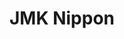 ---
layout: place
title: "JMK Nippon"
permalink: /illinois/rockford/jmk-nippon.html
stateAbbr: IL
stateName: Illinois
cityName: Rockford
place_id: ChIJxcyzlp25CIgROtsywk16nR0
photos:
  - name: >-
      places/ChIJxcyzlp25CIgROtsywk16nR0/photos/AeeoHcI6bLQ-p3QjT_fhOauxb4Q5VjYyiCwq_Ba555BynujKQvLd9zlvGEnwEtTa9z4Uqy9yfFzlxPMe6McxVmUGpep-BTcW2KaQ_VV45TJZD1SqzWfPBCSrnRTQo_wIT1vt6H5_NGf8eVUPWICzoA4M4hJ8cVJt5cq2UPRKZUptioV7lmAbo8uNpq7K6cn6iWPmpNzZAV3Jot_4knDR5p7cVmjuGmCXNGkJA59pNRRvEnRLLzDp5GiC7IXZNyYTKkg-kk0jHA5UnQFpS0AMHV9pU9X7ae63ZMzMCThtvn_RA2SGZQ
    widthPx: 1080
    heightPx: 608
    authorAttributions:
      - displayName: JMK Nippon
        uri: https://maps.google.com/maps/contrib/104742300033603646158
        photoUri: >-
          https://lh3.googleusercontent.com/a-/ALV-UjUMYs79q1R0oDRB9JaHJFw_NFMG3ZrpYxCnVZNPxHrBTm_dffCQ=s100-p-k-no-mo
    flagContentUri: >-
      https://www.google.com/local/imagery/report/?cb_client=maps_api_places.places_api&image_key=!1e10!2sAF1QipO6ZsJ34afmF2Qph7JXYSAr87TIYVgrihM5HLJS&hl=en-US
    googleMapsUri: >-
      https://www.google.com/maps/place//data=!3m4!1e2!3m2!1sAF1QipO6ZsJ34afmF2Qph7JXYSAr87TIYVgrihM5HLJS!2e10!4m2!3m1!1s0x8808b99d96b3ccc5:0x1d9d7a4dc232db3a
  - name: >-
      places/ChIJxcyzlp25CIgROtsywk16nR0/photos/AeeoHcJBJftHNYhC0MEzAy33yJnIahJcblK0a5MBpqkFKI5YFxPrn5zMiQMQlXmDKOpQokvI72FiCz4dB9hjogrg4om39rq7EXbyReNpBZ7qpdfPwoxhLmKbM7NQT5KtsRDr0m4dqEuZ6nGLkobsGDmM5Ah4362lJxB1exHTGmWjkHc9LotID2mwVCtj6bqBWBVA_bsszc3wqQpWE28jC_oJkSZl41g6u5Xk_OLGkF3elRYiSOQnYcPEsAv5Y1K339-Vzsdpx4JDqPCvLQAtEqbMKx1dpKOS8A6ycsGE6HyWCT6qEw
    widthPx: 419
    heightPx: 282
    authorAttributions:
      - displayName: JMK Nippon
        uri: https://maps.google.com/maps/contrib/104742300033603646158
        photoUri: >-
          https://lh3.googleusercontent.com/a-/ALV-UjUMYs79q1R0oDRB9JaHJFw_NFMG3ZrpYxCnVZNPxHrBTm_dffCQ=s100-p-k-no-mo
    flagContentUri: >-
      https://www.google.com/local/imagery/report/?cb_client=maps_api_places.places_api&image_key=!1e10!2sAF1QipMedAWE8qtYHvM1VS8wH2w1o4mF9laBCIep-8m4&hl=en-US
    googleMapsUri: >-
      https://www.google.com/maps/place//data=!3m4!1e2!3m2!1sAF1QipMedAWE8qtYHvM1VS8wH2w1o4mF9laBCIep-8m4!2e10!4m2!3m1!1s0x8808b99d96b3ccc5:0x1d9d7a4dc232db3a
  - name: >-
      places/ChIJxcyzlp25CIgROtsywk16nR0/photos/AeeoHcJ0PT2-Y8a2ecLhr1teWJeEBDu_7OHbp2YNhSW0fyuAjxg29B2GvPq5N2CzF3vYZC2_FYxlalOf-OCls2QgUe9_qOjNr3BwMqHLF7HYpXS_ayspVxX9kScq9Wq58qPmWLEbVsuVCApVDzU8Xau5HWs26I1bWgsdPYEToCHivyRwYqCwz4WtQ2vBGhpwbXbEd1b6ELXg-9dueSDJmj9feC1om00FaZvyLDnoPte6w4Et3EwmfORwFWW1XwaprrFfWxUGdRoCqzkNj5elCQAqcSHKIejWKeNN90c0bD9wBr3x7h4f0tvkA7T6FlHIf9D08QS1E3lixF_n7U_K2l7Zid5Uty45gvWGBeUxAGx3pem8n08JiBxuaVJrkIUrJJpDlVlTexaJ8837MAb_pOa42eTEOw5Ar41XwkxWvsBtiInF3jwhFKOUQN0iChUQBB8_
    widthPx: 4032
    heightPx: 3024
    authorAttributions:
      - displayName: Tammy Strub
        uri: https://maps.google.com/maps/contrib/116215326022616526927
        photoUri: >-
          https://lh3.googleusercontent.com/a-/ALV-UjWMCSYlKHWc3-7P4o4P20oltH2UW3f1fV8COiR4xqSTwFA5T0gorw=s100-p-k-no-mo
    flagContentUri: >-
      https://www.google.com/local/imagery/report/?cb_client=maps_api_places.places_api&image_key=!1e10!2sCIABIhAIN0uGcjmSz2fnGuQAB3fC&hl=en-US
    googleMapsUri: >-
      https://www.google.com/maps/place//data=!3m4!1e2!3m2!1sCIABIhAIN0uGcjmSz2fnGuQAB3fC!2e10!4m2!3m1!1s0x8808b99d96b3ccc5:0x1d9d7a4dc232db3a
  - name: >-
      places/ChIJxcyzlp25CIgROtsywk16nR0/photos/AeeoHcK7ADHqyo8cwsZ_X7tww8KYcvvDnsI-8Ndbda5-V11IDMGbVdwGTApuqGRKtQl-EMtBO8aeli8PPigdTfbTQZ-MbtfXgdr0g0P5L4Fs5d1ylwjIffX1p8KMBkUfalZe_qRu9-oJ_BGSvx026Gn8I8QHKaOWjMXXXpW0SKU2aZbrIlHKj2hdxNpgPiA8ybXmuNQzS_lUux9XLaMb7LinjgmqX7YVnY8xXL5sfStGJJTZ9cG5guJl-ljfD0Xy-Zw1EOe-dKtRy_Ug2iOy4i8JsKj0EOj-gbf9Tp_JfGa7XmYJkDu8eJoKzn1lR8Q1OEB-xdpf_ClZrh_NLSK_Dq92VRPKHKy0WEXRZ4UmWauuBLV-DFqnUYRs3uh43a-9qfUYpAgSd4nTD-mbdlRAxN3kKvsDzuoiAp1m240wasJL50A
    widthPx: 4032
    heightPx: 2268
    authorAttributions:
      - displayName: Kisha Lockner
        uri: https://maps.google.com/maps/contrib/110763805855959626362
        photoUri: >-
          https://lh3.googleusercontent.com/a-/ALV-UjUf_MaJzX-wknUmsp86t4Phy2VLU9-Ns2T0evvXC805CRTKmZgQvA=s100-p-k-no-mo
    flagContentUri: >-
      https://www.google.com/local/imagery/report/?cb_client=maps_api_places.places_api&image_key=!1e10!2sCIHM0ogKEICAgIDrwK6hEw&hl=en-US
    googleMapsUri: >-
      https://www.google.com/maps/place//data=!3m4!1e2!3m2!1sCIHM0ogKEICAgIDrwK6hEw!2e10!4m2!3m1!1s0x8808b99d96b3ccc5:0x1d9d7a4dc232db3a
  - name: >-
      places/ChIJxcyzlp25CIgROtsywk16nR0/photos/AeeoHcI7IdaePoUI-9HMRJCalbVWGHGiq8aAhxlAMOe7qF2lVJnjTb-jj3WSXfLTmqcTsfmhEUxp3-wsGIVMjUXQq3CziJvjLfE9DHD3Y3-JAKjBvM3sQpUPJFj5PnDJ0heVz9KMcoudg7cYtRULq0IfZQ9hLqbAYs4oHSVeCUn20cYK4argJMARl6W_pOHses9iE9PwpGrrkAPNuUxxOjQZ5FB_YGakZPR5YA-qjzvgzzRcciUSAHaypjVDd3AmC3LdU25cqyoTSX_faXONhp8GQndBx4bMlCCCwKfM-XPpQUdnZwFg4UEDrWwghYd4ZpuwhoQ5mDBYZel3iwlS3ICgqxiFsB0up8_nzpMUl30XbmTPuUyh8BlIDixkCk55TlXNzIKyylBx3ZPyBSi_MtOvZujdQLYripO6BPPCecUAPUMtbDu3M3H7DVMzhArmgRzn
    widthPx: 4032
    heightPx: 3024
    authorAttributions:
      - displayName: Tammy Strub
        uri: https://maps.google.com/maps/contrib/116215326022616526927
        photoUri: >-
          https://lh3.googleusercontent.com/a-/ALV-UjWMCSYlKHWc3-7P4o4P20oltH2UW3f1fV8COiR4xqSTwFA5T0gorw=s100-p-k-no-mo
    flagContentUri: >-
      https://www.google.com/local/imagery/report/?cb_client=maps_api_places.places_api&image_key=!1e10!2sCIABIhAGbzaqjyFiDWfnGuwADeIr&hl=en-US
    googleMapsUri: >-
      https://www.google.com/maps/place//data=!3m4!1e2!3m2!1sCIABIhAGbzaqjyFiDWfnGuwADeIr!2e10!4m2!3m1!1s0x8808b99d96b3ccc5:0x1d9d7a4dc232db3a
  - name: >-
      places/ChIJxcyzlp25CIgROtsywk16nR0/photos/AeeoHcLw0g9pK0WfabzU16Cd-0pOVRxQbUQd_g15VlPM-Y1L6IU_LdHLV7fBPq438tXM8KwdZGfRyeTTLDWCM6iQznnzNvcrhO8X7JxMmdZtnBTwFOzhNMiG_dQ6ZAA_2enDchuLE_mlPcOJ7p_KN5YeefsSAPSga4Yyfc-7nSfx-o0PN1NknZjJDqKYGv3HOVZYeLbtjXNtVDVX0WU33Q2-PHyR7frcQdDaJVAUUP0wVHscfJ6E0DmVMmnyfNczY8kNtYHVX49efLMTC91V7lEc5e8EkQwSDhy_ZcBVE8ZXyKXESl1U5GTg-eZTGEHt9iFQAKXf69lNdiF_Xrn1w3USf2kuXoGkNiHs1r85aKIizkKJyrE-60AW5dyNmZcZqxAjRJDEb1lMZxSFAKBidu630a_n5zZQL-N0ZfzEcjyNVoPauQ
    widthPx: 3072
    heightPx: 4080
    authorAttributions:
      - displayName: Frank Caniano
        uri: https://maps.google.com/maps/contrib/111292971802524030253
        photoUri: >-
          https://lh3.googleusercontent.com/a/ACg8ocIe2iNBOUzrJLJr3JSugQ1n4IZiRVJ3f_cCqW4BcvHw14L7Nw=s100-p-k-no-mo
    flagContentUri: >-
      https://www.google.com/local/imagery/report/?cb_client=maps_api_places.places_api&image_key=!1e10!2sCIHM0ogKEICAgIDHuontSw&hl=en-US
    googleMapsUri: >-
      https://www.google.com/maps/place//data=!3m4!1e2!3m2!1sCIHM0ogKEICAgIDHuontSw!2e10!4m2!3m1!1s0x8808b99d96b3ccc5:0x1d9d7a4dc232db3a
  - name: >-
      places/ChIJxcyzlp25CIgROtsywk16nR0/photos/AeeoHcLUsx7y232pKfROIt9US-a51oY-tnK1VIUzNVJfJ2FF-ZYSYeGRoGP3s23DqUnJvKGX1U5B6cJ7XCJ76mUBKk3X4pVVjA8os8Ccglw1UVFc7DscZipIgcvV1ncdSmGLnAg-z1tDEZVGQv6qIJgCTwrugS6hB-OwsjrBq2W35N3wzYlPQkEZvw7P2l9gUBwYQ-EoDfkd2NSHPcrWjamt2UegHNtvsLxiCz4Ur6HkkGqR_6_C8kNMudJypCUICBMak_QjMsLGgzpPiDCusdl1zX4ozJLxL0l-5EGn3onOygkTBQ
    widthPx: 421
    heightPx: 289
    authorAttributions:
      - displayName: JMK Nippon
        uri: https://maps.google.com/maps/contrib/104742300033603646158
        photoUri: >-
          https://lh3.googleusercontent.com/a-/ALV-UjUMYs79q1R0oDRB9JaHJFw_NFMG3ZrpYxCnVZNPxHrBTm_dffCQ=s100-p-k-no-mo
    flagContentUri: >-
      https://www.google.com/local/imagery/report/?cb_client=maps_api_places.places_api&image_key=!1e10!2sAF1QipMFBMBvOGZriDq4tyaQCUq0E8IuwGCP9lnjuJAN&hl=en-US
    googleMapsUri: >-
      https://www.google.com/maps/place//data=!3m4!1e2!3m2!1sAF1QipMFBMBvOGZriDq4tyaQCUq0E8IuwGCP9lnjuJAN!2e10!4m2!3m1!1s0x8808b99d96b3ccc5:0x1d9d7a4dc232db3a
  - name: >-
      places/ChIJxcyzlp25CIgROtsywk16nR0/photos/AeeoHcKJyqbNYHEU_I8nFMVJ3Ca9e2LFK4neZesye1CcjkkuDXwx8g00PtJ2BT03MmzC7nMO89o1cqkG85J_lID7UQaPUi-QlvwmGjCmB8y2Ot4N-8qBh-fwj01LIKPy79Vu5rvEmes25NIQAYqawKg5oUcM2JSvm33gzgWoiqxZWpa8ifh3MIwq6VMI2O0R6J8y--m49QoZT6YNm0VXOvRKpHiD6AgPsT7mH2jqsUsJedyt92OX09dQMjmzVWC6vMXxSOgTC6IVAHxJ1RYE8GvSvOv2Nhjj8eI2RwCxg-WyPMuYuLZ79GXFrS6L-_FtFUIXOHtPylOGLvgJGIEJO5k7hv2aFlXXO0bWcMLE4eMdpWZh-Hax8zr5K94frR54KieL2r2hW8MCI8LbwAZlqYreuwKVtJfRnDRNLzWGB4IKF70
    widthPx: 3000
    heightPx: 4000
    authorAttributions:
      - displayName: Melody Anderson
        uri: https://maps.google.com/maps/contrib/115147211644027775123
        photoUri: >-
          https://lh3.googleusercontent.com/a-/ALV-UjX34MgXzV0P6cCgILr5wwp8X90ywEd6MFGOcdCDTmjJXWNx3SwJXg=s100-p-k-no-mo
    flagContentUri: >-
      https://www.google.com/local/imagery/report/?cb_client=maps_api_places.places_api&image_key=!1e10!2sCIHM0ogKEICAgMDwqvKhDQ&hl=en-US
    googleMapsUri: >-
      https://www.google.com/maps/place//data=!3m4!1e2!3m2!1sCIHM0ogKEICAgMDwqvKhDQ!2e10!4m2!3m1!1s0x8808b99d96b3ccc5:0x1d9d7a4dc232db3a
  - name: >-
      places/ChIJxcyzlp25CIgROtsywk16nR0/photos/AeeoHcLhYPvEa8AA8qsdcd1YPGL5WT2RUlG_bfMtzFHdA_9RBb869qpMbHbLyD2hrAwZcb52LIbgV_M-jVMUIRDywOIS8E61LmD8Xm-c2Os85XU_ibhpc77JIINWO2H-NGSqk3V1NPQP3dkDuMiWi79OEgpeZQwjTjWAOLLzc8M8_7GVpmnJzFSjqiPFh0oaqWN_Oo-vj4zsIPK7diGoF2rOYX3aIREQI1wFkFeeprIe49Hsy85ENtjWzyH2O5-T4jFN78Cn4rRk5TKYEcNvTtDdIVi008tLNcpjNLMWQnncTf4BQjEeb1AfBnOX0wJ4WuzwK06e_VyUJ_vI6ALigYw0J46fjBiQjPvBrk0iIUmVeOVZxYgSPhmKatab-0smjj5RcZKIZj0uonLt7DkhZkPLRZLppAxqaRDqF1cm1_ABZykd1A4L9gOCKZ1aKonSTklp
    widthPx: 4000
    heightPx: 3000
    authorAttributions:
      - displayName: Jaxx Brown
        uri: https://maps.google.com/maps/contrib/106861510551880411437
        photoUri: >-
          https://lh3.googleusercontent.com/a-/ALV-UjXnxj-y_I7utJICplNzh-qElpXMEPPwiiQKideSwN5Mvz1BVts=s100-p-k-no-mo
    flagContentUri: >-
      https://www.google.com/local/imagery/report/?cb_client=maps_api_places.places_api&image_key=!1e10!2sCIABIhADycTjvjZmzGfKVfMAB4v7&hl=en-US
    googleMapsUri: >-
      https://www.google.com/maps/place//data=!3m4!1e2!3m2!1sCIABIhADycTjvjZmzGfKVfMAB4v7!2e10!4m2!3m1!1s0x8808b99d96b3ccc5:0x1d9d7a4dc232db3a
  - name: >-
      places/ChIJxcyzlp25CIgROtsywk16nR0/photos/AeeoHcLwfN4S3Ir0aBsiKHwXFCoGAuXGZp6NT-FwukGX5GXIo_r2t4c1JdYPq2kD4Gze4Im7OyyvRtoWs4vivx2zQuUkACVbSmSBjr25A9eRPgboytNh6togpY8swibzhAheHMq8PaxKh6DeLaBDtyQ-Mr8Xm2eVcvPCCSwQKZhuUL9CZ9IITbn7rqDxowglnyHJmImYtYPhqoBkpMGgjL6-6bTBi7iKy2D_3ErjZrpnFHje5fXek0El0rJS60ioE0j0zPeAglClp_6vrV_SRLcS9U3enGF3hj9pu-Dtqk_e9a6SOaaMlB-9kAm151-jpjeXz5So43H1BiG_IKj2tD3SA44QdF4CXhQT1L0UzikuhiNOiKght2oLbyZGZMXghgjPaAG_AkyF_uqXStaqWNumTMBd7VMU3wDxl5BxklPwUWXM_fSq
    widthPx: 3840
    heightPx: 2160
    authorAttributions:
      - displayName: Ning Hui
        uri: https://maps.google.com/maps/contrib/101062756899846539773
        photoUri: >-
          https://lh3.googleusercontent.com/a-/ALV-UjVNDaOGe6fUTw8I0joLOiFFqpQsnhHNYwaczOrjXYg6-aOqrTIp=s100-p-k-no-mo
    flagContentUri: >-
      https://www.google.com/local/imagery/report/?cb_client=maps_api_places.places_api&image_key=!1e10!2sCIHM0ogKEICAgIDbosXB-QE&hl=en-US
    googleMapsUri: >-
      https://www.google.com/maps/place//data=!3m4!1e2!3m2!1sCIHM0ogKEICAgIDbosXB-QE!2e10!4m2!3m1!1s0x8808b99d96b3ccc5:0x1d9d7a4dc232db3a
address: 2551 N Perryville Rd, Rockford, IL 61107, USA
street: 2551 N Perryville Rd
city: Rockford
state: IL
zip: '61107'
country: USA
neighborhood: null
latitude: '42.297607'
longitude: '-88.979324'
accessibility_options:
  wheelchairAccessibleParking: true
  wheelchairAccessibleEntrance: true
  wheelchairAccessibleRestroom: true
  wheelchairAccessibleSeating: true
business_status: OPERATIONAL
name: JMK Nippon
google_maps_links:
  directionsUri: >-
    https://www.google.com/maps/dir//''/data=!4m7!4m6!1m1!4e2!1m2!1m1!1s0x8808b99d96b3ccc5:0x1d9d7a4dc232db3a!3e0
  placeUri: https://maps.google.com/?cid=2133996272832666426
  writeAReviewUri: >-
    https://www.google.com/maps/place//data=!4m3!3m2!1s0x8808b99d96b3ccc5:0x1d9d7a4dc232db3a!12e1
  reviewsUri: >-
    https://www.google.com/maps/place//data=!4m4!3m3!1s0x8808b99d96b3ccc5:0x1d9d7a4dc232db3a!9m1!1b1
  photosUri: >-
    https://www.google.com/maps/place//data=!4m3!3m2!1s0x8808b99d96b3ccc5:0x1d9d7a4dc232db3a!10e5
primary_type: Japanese Restaurant
opening_hours:
  regular: null
  current: null
secondary_opening_hours:
  regular:
    weekdayDescriptions: null
    type: null
  current:
    weekdayDescriptions: null
    type: null
phone: (815) 877-0505
price_level: PRICE_LEVEL_MODERATE
price_range: null
rating: '4.4'
rating_count: 2499
website: http://jmkrockford.com/
description: >-
  Sleek Japanese spot featuring tableside grills, sushi, traditional Japanese
  mains & bento boxes.
reviews:
  - name: >-
      places/ChIJxcyzlp25CIgROtsywk16nR0/reviews/ChdDSUhNMG9nS0VJQ0FnTUR3cXZLaGxRRRAB
    relativePublishTimeDescription: 2 weeks ago
    rating: 5
    text:
      text: >-
        Amazing!! This was our first time here and it was an awesome
        experience!! Our chef was really interactive and fun! Food tasted great
        as well!! Highly recommend to go at least one time!!
      languageCode: en
    originalText:
      text: >-
        Amazing!! This was our first time here and it was an awesome
        experience!! Our chef was really interactive and fun! Food tasted great
        as well!! Highly recommend to go at least one time!!
      languageCode: en
    authorAttribution:
      displayName: Melody Anderson
      uri: https://www.google.com/maps/contrib/115147211644027775123/reviews
      photoUri: >-
        https://lh3.googleusercontent.com/a-/ALV-UjX34MgXzV0P6cCgILr5wwp8X90ywEd6MFGOcdCDTmjJXWNx3SwJXg=s128-c0x00000000-cc-rp-mo-ba5
    publishTime: '2025-03-25T08:55:04.091658Z'
    flagContentUri: >-
      https://www.google.com/local/review/rap/report?postId=ChdDSUhNMG9nS0VJQ0FnTUR3cXZLaGxRRRAB&d=17924085&t=1
    googleMapsUri: >-
      https://www.google.com/maps/reviews/data=!4m6!14m5!1m4!2m3!1sChdDSUhNMG9nS0VJQ0FnTUR3cXZLaGxRRRAB!2m1!1s0x8808b99d96b3ccc5:0x1d9d7a4dc232db3a
  - name: >-
      places/ChIJxcyzlp25CIgROtsywk16nR0/reviews/ChZDSUhNMG9nS0VJQ0FnSUNfajVYelRREAE
    relativePublishTimeDescription: 2 months ago
    rating: 5
    text:
      text: >-
        Been coming here for many years, and the food is still very delicious! I
        got the filet mignon dinner with fried rice. The soup and salad were
        great as usual. The chef was very fun and made lots of jokes and did
        awesome tricks. The waiter was great too and very attentive. The filet
        was cooked perfectly and the fried rice and vegetables were amazing. The
        yucky yucky sauce is definitely my favorite. It was a bit chilly inside
        and very smoky, maybe they need to clean out their fans?
      languageCode: en
    originalText:
      text: >-
        Been coming here for many years, and the food is still very delicious! I
        got the filet mignon dinner with fried rice. The soup and salad were
        great as usual. The chef was very fun and made lots of jokes and did
        awesome tricks. The waiter was great too and very attentive. The filet
        was cooked perfectly and the fried rice and vegetables were amazing. The
        yucky yucky sauce is definitely my favorite. It was a bit chilly inside
        and very smoky, maybe they need to clean out their fans?
      languageCode: en
    authorAttribution:
      displayName: Crystal
      uri: https://www.google.com/maps/contrib/116902166761796501612/reviews
      photoUri: >-
        https://lh3.googleusercontent.com/a/ACg8ocK7c6BFUpyyHyCltFzud6pR87u_9oYeI1cU6Dha0V8zZBnl=s128-c0x00000000-cc-rp-mo-ba3
    publishTime: '2025-01-20T01:16:04.105748Z'
    flagContentUri: >-
      https://www.google.com/local/review/rap/report?postId=ChZDSUhNMG9nS0VJQ0FnSUNfajVYelRREAE&d=17924085&t=1
    googleMapsUri: >-
      https://www.google.com/maps/reviews/data=!4m6!14m5!1m4!2m3!1sChZDSUhNMG9nS0VJQ0FnSUNfajVYelRREAE!2m1!1s0x8808b99d96b3ccc5:0x1d9d7a4dc232db3a
  - name: >-
      places/ChIJxcyzlp25CIgROtsywk16nR0/reviews/ChZDSUhNMG9nS0VJQ0FnTUNnM3J5RmNREAE
    relativePublishTimeDescription: a month ago
    rating: 3
    text:
      text: >-
        Nice place and clean, but the food not so good and poorly presented and
        lack attention to detail. My nuguri  was thick sliced and my sushi roll
        looked like I rolled it at home, it is over priced. My wife's meal was
        on the better side as she had tempura shrimp and she liked it. This
        place fills up fast so go early.
      languageCode: en
    originalText:
      text: >-
        Nice place and clean, but the food not so good and poorly presented and
        lack attention to detail. My nuguri  was thick sliced and my sushi roll
        looked like I rolled it at home, it is over priced. My wife's meal was
        on the better side as she had tempura shrimp and she liked it. This
        place fills up fast so go early.
      languageCode: en
    authorAttribution:
      displayName: Tim the toolman of ENC
      uri: https://www.google.com/maps/contrib/104550067183762332666/reviews
      photoUri: >-
        https://lh3.googleusercontent.com/a-/ALV-UjV8e8guoCOy_9KcsNnXONWZeJuZfMoZGTZQK38MItQsgByFkR9i=s128-c0x00000000-cc-rp-mo-ba4
    publishTime: '2025-02-17T16:13:32.252805Z'
    flagContentUri: >-
      https://www.google.com/local/review/rap/report?postId=ChZDSUhNMG9nS0VJQ0FnTUNnM3J5RmNREAE&d=17924085&t=1
    googleMapsUri: >-
      https://www.google.com/maps/reviews/data=!4m6!14m5!1m4!2m3!1sChZDSUhNMG9nS0VJQ0FnTUNnM3J5RmNREAE!2m1!1s0x8808b99d96b3ccc5:0x1d9d7a4dc232db3a
  - name: >-
      places/ChIJxcyzlp25CIgROtsywk16nR0/reviews/ChdDSUhNMG9nS0VJQ0FnSUQzelpxNXJRRRAB
    relativePublishTimeDescription: 4 months ago
    rating: 5
    text:
      text: >-
        Great mix of food from Hibachi, to Sushi to steaks. The Surg and Turf
        roll is a must try. Always a great experience!
      languageCode: en
    originalText:
      text: >-
        Great mix of food from Hibachi, to Sushi to steaks. The Surg and Turf
        roll is a must try. Always a great experience!
      languageCode: en
    authorAttribution:
      displayName: Brent Potter
      uri: https://www.google.com/maps/contrib/107461272723356233655/reviews
      photoUri: >-
        https://lh3.googleusercontent.com/a-/ALV-UjV2D2_DAL6tPDsrz2GxDcQQ7-oubOh_94jGUvMoOsIUmucpcC4t6Q=s128-c0x00000000-cc-rp-mo-ba4
    publishTime: '2024-11-17T15:02:35.580328Z'
    flagContentUri: >-
      https://www.google.com/local/review/rap/report?postId=ChdDSUhNMG9nS0VJQ0FnSUQzelpxNXJRRRAB&d=17924085&t=1
    googleMapsUri: >-
      https://www.google.com/maps/reviews/data=!4m6!14m5!1m4!2m3!1sChdDSUhNMG9nS0VJQ0FnSUQzelpxNXJRRRAB!2m1!1s0x8808b99d96b3ccc5:0x1d9d7a4dc232db3a
  - name: >-
      places/ChIJxcyzlp25CIgROtsywk16nR0/reviews/ChZDSUhNMG9nS0VJQ0FnTUNnajlPOUJBEAE
    relativePublishTimeDescription: a month ago
    rating: 4
    text:
      text: >-
        On the recommendation from a dear friend, we made the drive from Kenosha
        to Rockford to try JMK. It WAS worth the trip for sure. Everything was
        great about this place. The sushi options are amazing and very
        flavorful. I want to give 5 stars straight across the board. My only
        complaint, which some people might not agree with me on, is the size of
        the pieces of sushi. With food, generally, bigger is better. Not so much
        with sushi. The rolls were so big that I had to cut the piece in half
        just to eat it. (And, I admit, I have a big mouth, lol) I have never had
        to do this before & I didn’t like it. I like being able to take one
        whole piece and eat the whole piece. Sounds like first world problems, I
        know, sorry. But, that’s part of the experience of eating sushi, in my
        opinion. If they could tighten up those rolls a little more, it would be
        5 stars. Overall, a great place for sushi. I would recommend them to
        anyone. Just be prepared for the extraordinary sushi roll sizes…Enjoy!
      languageCode: en
    originalText:
      text: >-
        On the recommendation from a dear friend, we made the drive from Kenosha
        to Rockford to try JMK. It WAS worth the trip for sure. Everything was
        great about this place. The sushi options are amazing and very
        flavorful. I want to give 5 stars straight across the board. My only
        complaint, which some people might not agree with me on, is the size of
        the pieces of sushi. With food, generally, bigger is better. Not so much
        with sushi. The rolls were so big that I had to cut the piece in half
        just to eat it. (And, I admit, I have a big mouth, lol) I have never had
        to do this before & I didn’t like it. I like being able to take one
        whole piece and eat the whole piece. Sounds like first world problems, I
        know, sorry. But, that’s part of the experience of eating sushi, in my
        opinion. If they could tighten up those rolls a little more, it would be
        5 stars. Overall, a great place for sushi. I would recommend them to
        anyone. Just be prepared for the extraordinary sushi roll sizes…Enjoy!
      languageCode: en
    authorAttribution:
      displayName: Mike Plaisted
      uri: https://www.google.com/maps/contrib/112684212928066828621/reviews
      photoUri: >-
        https://lh3.googleusercontent.com/a-/ALV-UjVK-acHu_-du761pi0jTRYhtuTklTHzhvdWJFVJgobP0YAnPRRZ=s128-c0x00000000-cc-rp-mo-ba3
    publishTime: '2025-02-21T15:23:26.911363Z'
    flagContentUri: >-
      https://www.google.com/local/review/rap/report?postId=ChZDSUhNMG9nS0VJQ0FnTUNnajlPOUJBEAE&d=17924085&t=1
    googleMapsUri: >-
      https://www.google.com/maps/reviews/data=!4m6!14m5!1m4!2m3!1sChZDSUhNMG9nS0VJQ0FnTUNnajlPOUJBEAE!2m1!1s0x8808b99d96b3ccc5:0x1d9d7a4dc232db3a
parking_options:
  freeParkingLot: true
  freeStreetParking: true
  paidStreetParking: false
  valetParking: false
payment_options:
  acceptsCreditCards: true
  acceptsDebitCards: true
  acceptsCashOnly: false
  acceptsNfc: true
allow_dogs: null
curbside_pickup: false
delivery: false
dine_in: true
good_for_children: true
good_for_groups: true
good_for_sports: false
live_music: false
menu_for_children: true
outdoor_seating: true
reservable: true
restroom: true
serves_beer: true
serves_breakfast: false
serves_brunch: false
serves_cocktails: true
serves_coffee: true
serves_dinner: true
serves_dessert: true
serves_lunch: true
serves_vegetarian_food: true
serves_wine: true
takeout: true

---